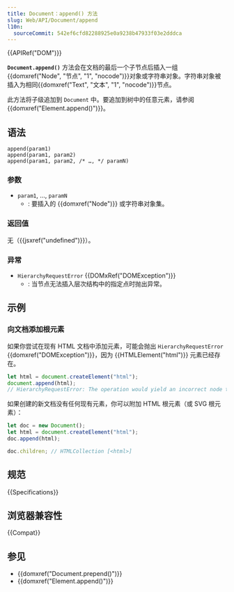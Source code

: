 ```yaml
---
title: Document：append() 方法
slug: Web/API/Document/append
l10n:
  sourceCommit: 542ef6cfd82288925e0a9238b47933f03e2dddca
---
```


{{APIRef("DOM")}}

**`Document.append()`** 方法会在文档的最后一个子节点后插入一组{{domxref("Node", "节点", "1", "nocode")}}对象或字符串对象。字符串对象被插入为相同{{domxref("Text", "文本", "1", "nocode")}}节点。

此方法将子级追加到 `Document` 中。要追加到树中的任意元素，请参阅 {{domxref("Element.append()")}}。

## 语法

```js-nolint
append(param1)
append(param1, param2)
append(param1, param2, /* …, */ paramN)
```

### 参数

- `param1`, …, `paramN`
  - : 要插入的 {{domxref("Node")}} 或字符串对象集。

### 返回值

无（{{jsxref("undefined")}}）。

### 异常

- `HierarchyRequestError` {{DOMxRef("DOMException")}}
  - : 当节点无法插入层次结构中的指定点时抛出异常。

## 示例

### 向文档添加根元素

如果你尝试在现有 HTML 文档中添加元素，可能会抛出 `HierarchyRequestError` {{domxref("DOMException")}}，因为 {{HTMLElement("html")}} 元素已经存在。

```js
let html = document.createElement("html");
document.append(html);
// HierarchyRequestError: The operation would yield an incorrect node tree.
```

如果创建的新文档没有任何现有元素，你可以附加 HTML 根元素（或 SVG 根元素）：

```js
let doc = new Document();
let html = document.createElement("html");
doc.append(html);

doc.children; // HTMLCollection [<html>]
```

## 规范

{{Specifications}}

## 浏览器兼容性

{{Compat}}

## 参见

- {{domxref("Document.prepend()")}}
- {{domxref("Element.append()")}}
